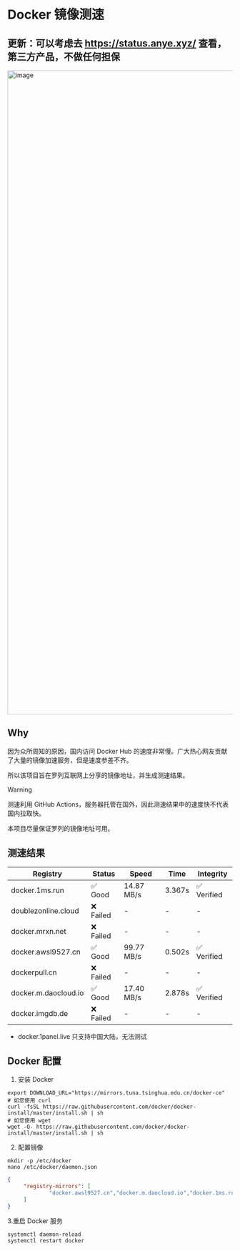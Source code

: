 # Docker 镜像测速

## 更新：可以考虑去 https://status.anye.xyz/ 查看，第三方产品，不做任何担保

<img width="2940" height="1442" alt="image" src="https://github.com/user-attachments/assets/88d07c9e-3d3a-4e58-8d20-502e8feb0356" />


## Why

因为众所周知的原因，国内访问 Docker Hub 的速度非常慢。广大热心网友贡献了大量的镜像加速服务，但是速度参差不齐。


所以该项目旨在罗列互联网上分享的镜像地址，并生成测速结果。

> [!WARNING]
> 测速利用 GitHub Actions，服务器托管在国外，因此测速结果中的速度快不代表国内拉取快。
>

本项目尽量保证罗列的镜像地址可用。

## 测速结果

| Registry | Status | Speed | Time | Integrity |
|----------|--------|-------|------|-----------|
| docker.1ms.run | ✅ Good | 14.87 MB/s | 3.367s | ✅ Verified |
| doublezonline.cloud | ❌ Failed | - | - | - |
| docker.mrxn.net | ❌ Failed | - | - | - |
| docker.awsl9527.cn | ✅ Good | 99.77 MB/s | 0.502s | ✅ Verified |
| dockerpull.cn | ❌ Failed | - | - | - |
| docker.m.daocloud.io | ✅ Good | 17.40 MB/s | 2.878s | ✅ Verified |
| docker.imgdb.de | ❌ Failed | - | - | - |

- docker.1panel.live 只支持中国大陆，无法测试

## Docker 配置

1. 安装 Docker
```shell
export DOWNLOAD_URL="https://mirrors.tuna.tsinghua.edu.cn/docker-ce"
# 如您使用 curl
curl -fsSL https://raw.githubusercontent.com/docker/docker-install/master/install.sh | sh
# 如您使用 wget
wget -O- https://raw.githubusercontent.com/docker/docker-install/master/install.sh | sh
```

2. 配置镜像

```shell
mkdir -p /etc/docker
nano /etc/docker/daemon.json
```

```json
{
     "registry-mirrors": [
             "docker.awsl9527.cn","docker.m.daocloud.io","docker.1ms.run"
     ]
}
```

 3.重启 Docker 服务
```shell
systemctl daemon-reload
systemctl restart docker
```
